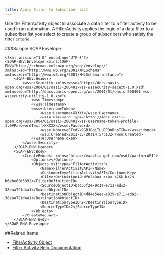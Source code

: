 ```yaml
---
title: Apply Filter to Subscriber List
---
```

Use the FilterActivity object to associate a data filter to a filter activity to be used in an automation. A FilterActivity applies the logic of a data filter to a subscriber list you select to create a group of subscribers who satisfy the filter criteria.

###Sample SOAP Envelope
```
<?xml version="1.0" encoding="UTF-8"?>
<SOAP-ENV:Envelope xmlns:SOAP-ENV="http://schemas.xmlsoap.org/soap/envelope/" xmlns:xsd="http://www.w3.org/2001/XMLSchema" xmlns:xsi="http://www.w3.org/2001/XMLSchema-instance">
	<SOAP-ENV:Header>
		<wsse:Security xmlns:wsse="http://docs.oasis-open.org/wss/2004/01/oasis-200401-wss-wssecurity-secext-1.0.xsd" xmlns:wsu="http://docs.oasis-open.org/wss/2004/01/oasis-200401-wss-wssecurity-utility-1.0.xsd">
			<wsu:Timestamp>
			</wsu:Timestamp>
			<wsse:UsernameToken>
				<wsse:Username>XXXXX</wsse:Username>
				<wsse:Password Type="http://docs.oasis-open.org/wss/2004/01/oasis-200401-wss-username-token-profile-1.0#PasswordText">XXXXX</wsse:Password>
				<wsse:Nonce>eSTcdVv9GBJGgiTLlEPDuRnpTXk=</wsse:Nonce>
				<wsu:Created>2011-05-20T14:57:13Z</wsu:Created>
			</wsse:UsernameToken>
		</wsse:Security>
	</SOAP-ENV:Header>
	<SOAP-ENV:Body>
		<CreateRequest xmlns="http://exacttarget.com/wsdl/partnerAPI">
			<Options></Options>
			<Objects xsi:type="FilterActivity">
				<Name>FilterActivityAPI</Name>
				<CustomerKey>FilterActivityAPI</CustomerKey>
				<FilterDefinitionID>df07a3ad-cc8c-475b-bc74-b6ebe68d3892</FilterDefinitionID>
				<SourceObjectID>bab35f2e-9c18-e711-ada2-38eaa791d4a1</SourceObjectID>
				<DestinationObjectID>dd4e5eee-e829-e711-ada2-38eaa791d4a1</DestinationObjectID>
				<DestinationTypeID>2</DestinationTypeID>
				<SourceTypeID>2</SourceTypeID>
			</Objects>
		</CreateRequest>
	</SOAP-ENV:Body>
</SOAP-ENV:Envelope>
```
##Related Items
* [FilterActivity Object](filteractivity.htm)
* [Filter Activity Help Documentation](https://help.salesforce.com/articleView?id=mc_es_filter_activity.htm&type=5)
